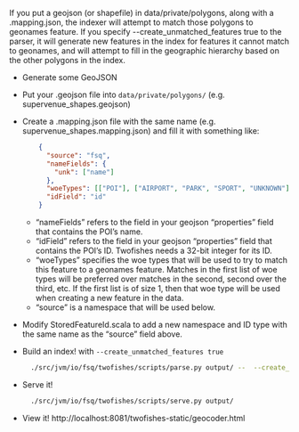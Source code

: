 If you put a geojson (or shapefile) in data/private/polygons, along with a .mapping.json, the indexer will attempt to match those polygons to geonames feature. If you specify  --create_unmatched_features true to the parser, it will generate new features in the index for features it cannot match to geonames, and will attempt to fill in the geographic hierarchy based on the other polygons in the index.

- Generate some GeoJSON 
- Put your .geojson file into `data/private/polygons/` (e.g. supervenue_shapes.geojson)
- Create a .mapping.json file with the same name (e.g. supervenue_shapes.mapping.json) and fill it with something like:

  ```json
      {
        "source": "fsq",
        "nameFields": {  
          "unk": ["name"]
        },
        "woeTypes": [["POI"], ["AIRPORT", "PARK", "SPORT", "UNKNOWN"]],
        "idField": "id"
      }
  ```

  - “nameFields” refers to the field in your geojson “properties” field that contains the POI’s name.
  - “idField” refers to the field in your geojson “properties” field that contains the POI’s ID.  Twofishes needs a 32-bit integer for its ID.
  - “woeTypes” specifies the woe types that will be used to try to match this feature to a geonames feature. Matches in the first list of woe types will be preferred over matches in the second, second over the third, etc. If the first list is of size 1, then that woe type will be used when creating a new feature in the data.
  - “source” is a namespace that will be used below.
- Modify StoredFeatureId.scala to add a new namespace and ID type with the same name as the “source” field above.  
- Build an index! with `--create_unmatched_features true`
  
  ```sh
    ./src/jvm/io/fsq/twofishes/scripts/parse.py output/ --  --create_unmatched_features true
  ```  
    
- Serve it!

  ```sh
    ./src/jvm/io/fsq/twofishes/scripts/serve.py output/
  ```
- View it!  http://localhost:8081/twofishes-static/geocoder.html 


